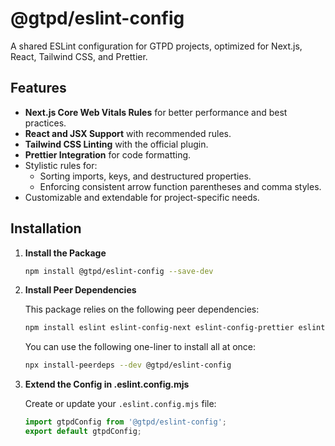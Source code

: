 # @gtpd/eslint-config

A shared ESLint configuration for GTPD projects, optimized for Next.js, React, Tailwind CSS, and Prettier.

## Features

- **Next.js Core Web Vitals Rules** for better performance and best practices.
- **React and JSX Support** with recommended rules.
- **Tailwind CSS Linting** with the official plugin.
- **Prettier Integration** for code formatting.
- Stylistic rules for:
  - Sorting imports, keys, and destructured properties.
  - Enforcing consistent arrow function parentheses and comma styles.
- Customizable and extendable for project-specific needs.

## Installation

1. **Install the Package**

    ```bash
    npm install @gtpd/eslint-config --save-dev
    ```

2. **Install Peer Dependencies**

    This package relies on the following peer dependencies:

    ```bash
    npm install eslint eslint-config-next eslint-config-prettier eslint-plugin-react eslint-plugin-tailwindcss eslint-plugin-sort-destructure-keys eslint-plugin-perfectionist @stylistic/eslint-plugin @eslint/eslintrc @eslint/js prettier --save-dev
    ```

    You can use the following one-liner to install all at once:

    ```bash
    npx install-peerdeps --dev @gtpd/eslint-config
    ```

3. **Extend the Config in .eslint.config.mjs**

    Create or update your `.eslint.config.mjs` file:

    ```javascript
    import gtpdConfig from '@gtpd/eslint-config';
    export default gtpdConfig;
    ```







